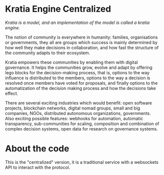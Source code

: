 # Kratia Engine Centralized

_Kratia is a model, and an implementation of the model is called a kratia engine._

The notion of community is everywhere in humanity: families, organisations or governments, they all are groups which success is mainly determined by how well they make decisions in collaboration, and how fast the structure of the community adapts to their ecosystem.

Kratia empowers these communities by enabling them with digital governance. It helps the communities grow, evolve and adapt by offering lego blocks for the decision-making process, that is, options to the way influence is distributed to the members, options to the way a decision is resolved once members have voted for proposals, and finally options to the automatization of the decision making process and how the decisions take effect.

There are several exciting industries which would benefit: open software projects, blockchain networks, digital nomad groups, small and big companies, NGOs, distributed autonomous organizations, governments. Also exciting possible features: webhooks for automation, automatic transparency, sub-communities for scaling, composition and combination of complex decision systems, open data for research on governance systems.

# About the code

This is the "centralized" version, it is a traditional service with a websockets API to interact with the protocol.

